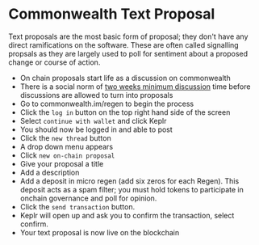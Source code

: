 # Commonwealth Text Proposal
Text proposals are the most basic form of proposal; they don't have any direct ramifications on the software. These are often called signalling propsals as they are largely used to poll for sentiment about a proposed change or course of action. 

- On chain proposals start life as a discussion on commonwealth
- There is a social norm of [two weeks minimum discussion](https://github.com/regen-network/governance) time before discussions are allowed to turn into proposals
- Go to commonwealth.im/regen to begin the process
- Click the `log in` button on the top right hand side of the screen
- Select `continue with wallet` and click Keplr
- You should now be logged in and able to post
- Click the `new thread` button
- A drop down menu appears
- Click `new on-chain proposal`
- Give your proposal a title
- Add a description
- Add a deposit in micro regen (add six zeros for each Regen). This deposit acts as a spam filter; you must hold tokens to participate in onchain governance and poll for opinion.
- Click the `send transaction` button.
- Keplr will open up and ask you to confirm the transaction, select confirm.
- Your text proposal is now live on the blockchain
